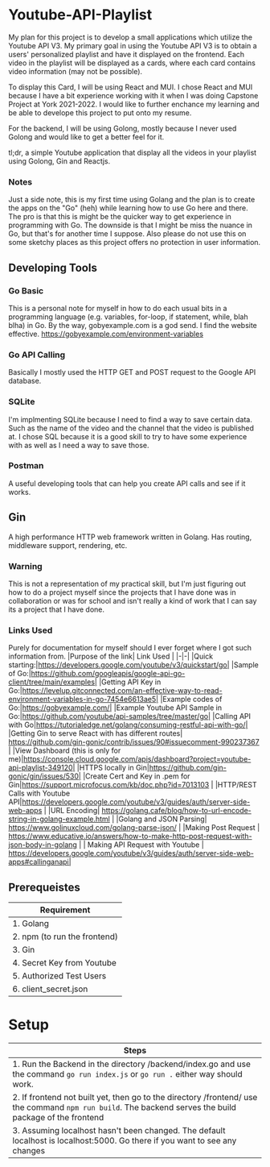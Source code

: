 # Youtube-API-Playlist
My plan for this project is to develop a small applications which utilize the Youtube API V3. My primary goal in using the Youtube API V3 is to obtain a users' personalized playlist and have it displayed on the frontend. Each video in the playlist will be displayed as a cards, where each card contains video information (may not be possible). 

To display this Card, I will be using React and MUI. I chose React and MUI because I have a bit experience working with it when I was doing Capstone Project at York 2021-2022. I would like to further enchance my learning and be able to develope this project to put onto my resume.

For the backend, I will be using Golong, mostly because I never used Golong and would like to get a better feel for it. 

tl;dr, a simple Youtube application that display all the videos in your playlist using Golong, Gin and Reactjs.

### Notes
Just a side note, this is my first time using Golang and the plan is to create the apps on the "Go" (heh) while learning how to use Go here and there. The pro is that this is might be the quicker way to get experience in programming with Go. The downside is that I might be miss the nuance in Go, but that's for another time I suppose. Also please do not use this on some sketchy places as this project offers no protection in user information.

## Developing Tools

### Go Basic
This is a personal note for myself in how to do each usual bits in a programming language (e.g. variables, for-loop, if statement, while, blah blha) in Go. By the way, gobyexample.com is a 
god send. I find the website effective.
https://gobyexample.com/environment-variables

### Go API Calling
Basically I mostly used the HTTP GET and POST request to the Google API database.

### SQLite
I'm implmenting SQLite because I need to find a way to save certain data. Such as the name of the video and the channel that the video is published at. I chose SQL because it is a good skill to try to have some experience with as well as I need a way to save those. 

### Postman
A useful developing tools that can help you create API calls and see if it works.

## Gin
A high performance HTTP web framework written in Golang. Has routing, middleware support, rendering, etc.

### Warning
This is not a representation of my practical skill, but I'm just figuring out how to do a project myself since the projects that I have done was in collaboration or was for school and isn't really a kind of work that I can say its a project that I have done.

### Links Used
Purely for documentation for myself should I ever forget where I got such information from.
|Purpose of the link| Link Used |
|-|-|
|Quick starting:|https://developers.google.com/youtube/v3/quickstart/go|
|Sample of Go:|https://github.com/googleapis/google-api-go-client/tree/main/examples|
|Getting API Key in Go:|https://levelup.gitconnected.com/an-effective-way-to-read-environment-variables-in-go-7454e6613ae5|
|Example codes of Go:|https://gobyexample.com/|
|Example Youtube API Sample in Go:|https://github.com/youtube/api-samples/tree/master/go|
|Calling API with Go|https://tutorialedge.net/golang/consuming-restful-api-with-go/|
|Getting Gin to serve React with has different routes| https://github.com/gin-gonic/contrib/issues/90#issuecomment-990237367 |
|View Dashboard (this is only for me)|https://console.cloud.google.com/apis/dashboard?project=youtube-api-playlist-349120|
|HTTPS locally in Gin|https://github.com/gin-gonic/gin/issues/530|
|Create Cert and Key in .pem for Gin|https://support.microfocus.com/kb/doc.php?id=7013103 |
|HTTP/REST Calls with Youtube API|https://developers.google.com/youtube/v3/guides/auth/server-side-web-apps | 
|URL Encoding| https://golang.cafe/blog/how-to-url-encode-string-in-golang-example.html |
|Golang and JSON Parsing| https://www.golinuxcloud.com/golang-parse-json/ |
|Making Post Request | https://www.educative.io/answers/how-to-make-http-post-request-with-json-body-in-golang |
| Making API Request with Youtube | https://developers.google.com/youtube/v3/guides/auth/server-side-web-apps#callinganapi|

## Prerequeistes
|Requirement|
|-|
|1. Golang|
|2. npm (to run the frontend)|
|3. Gin|
|4. Secret Key from Youtube|
|5. Authorized Test Users|
|6. client_secret.json|

# Setup
|Steps|
|-|
|1. Run the Backend in the directory /backend/index.go and use the command `go run index.js` or `go run .` either way should work.|
|2. If frontend not built yet, then go to the directory /frontend/ use the command `npm run build`. The backend serves the build package of the frontend|
|3. Assuming localhost hasn't been changed. The default localhost is localhost:5000. Go there if you want to see any changes|

#






